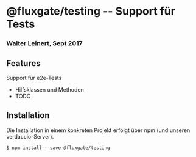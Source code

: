 # @fluxgate/testing -- Support für Tests

### Walter Leinert, Sept 2017

## Features

Support für e2e-Tests
- Hilfsklassen und Methoden
- TODO

## Installation

Die Installation in einem konkreten Projekt erfolgt über npm (und unseren verdaccio-Server).

```batch
$ npm install --save @fluxgate/testing
```

